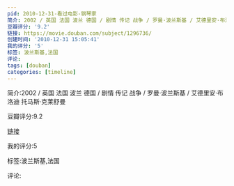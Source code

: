 ```yaml
---
pid: 2010-12-31-看过电影-钢琴家
简介: 2002 / 英国 法国 波兰 德国 / 剧情 传记 战争 / 罗曼·波兰斯基 / 艾德里安·布洛迪 托马斯·克莱舒曼
豆瓣评分: '9.2'
链接: https://movie.douban.com/subject/1296736/
创建时间: '2010-12-31 15:05:41'
我的评分: '5'
标签: 波兰斯基,法国
评论:
tags: [douban]
categories: [timeline]
---
```

简介:2002 / 英国 法国 波兰 德国 / 剧情 传记 战争 / 罗曼·波兰斯基 / 艾德里安·布洛迪 托马斯·克莱舒曼

豆瓣评分:9.2

[链接](https://movie.douban.com/subject/1296736/)

我的评分:5

标签:波兰斯基,法国

评论:

